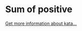 Sum of positive
=
[Get more information about kata...](https://www.codewars.com//kata/5715eaedb436cf5606000381)